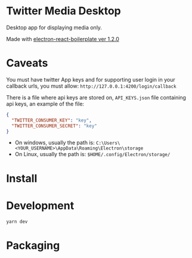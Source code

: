 # Twitter Media Desktop

Desktop app for displaying media only.

Made with [electron-react-boilerplate ver 1.2.0](https://github.com/electron-react-boilerplate/electron-react-boilerplate)

# Caveats

You must have twitter App keys and for supporting user login in your callback urls, you must allow:
`http://127.0.0.1:4200/login/callback`

There is a file where api keys are stored on, `API_KEYS.json` file containing api keys, an example of the file:

```json
{
  "TWITTER_CONSUMER_KEY": "key",
  "TWITTER_CONSUMER_SECRET": "key"
}
```

- On windows, usually the path is: `C:\Users\<YOUR_USERNAME>\AppData\Roaming\Electron\storage`
- On Linux, usually the path is: `$HOME/.config/Electron/storage/`

# Install

# Development

```bash
yarn dev
```

# Packaging

